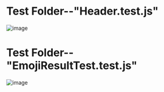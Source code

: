 # Test Folder--"Header.test.js"
![image](https://github.com/alpolcaymis/PatikaDev/assets/71964088/b3e8588f-0ce8-470d-85da-cbf4f3f79ddf)
# Test Folder--"EmojiResultTest.test.js"
![image](https://github.com/alpolcaymis/PatikaDev/assets/71964088/fb3c6eba-224f-407e-9fa1-27932a054ea7)
